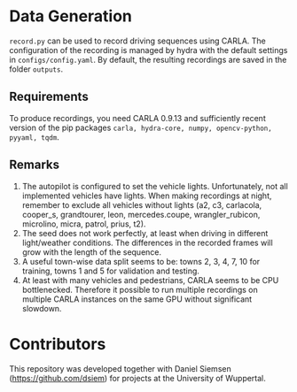 # Data Generation

`record.py` can be used to record driving sequences using CARLA. The configuration of the recording
is managed by hydra with the default settings in `configs/config.yaml`. By default, the resulting
recordings are saved in the folder `outputs`.


## Requirements

To produce recordings, you need CARLA 0.9.13 and sufficiently recent version of the pip packages
`carla, hydra-core, numpy, opencv-python, pyyaml, tqdm`.


## Remarks

1. The autopilot is configured to set the vehicle lights. Unfortunately, not all implemented
vehicles have lights. When making recordings at night, remember to exclude all vehicles without
lights (a2, c3, carlacola, cooper_s, grandtourer, leon, mercedes.coupe, wrangler_rubicon, microlino,
micra, patrol, prius, t2).
1. The seed does not work perfectly, at least when driving in different light/weather conditions.
The differences in the recorded frames will grow with the length of the sequence.
1. A useful town-wise data split seems to be: towns 2, 3, 4, 7, 10 for training, towns 1 and 5 for
validation and testing.
1. At least with many vehicles and pedestrians, CARLA seems to be CPU bottlenecked. Therefore it
possible to run multiple recordings on multiple CARLA instances on the same GPU without significant
slowdown.

# Contributors
This repository was developed together with Daniel Siemsen (https://github.com/dsiem) for
projects at the University of Wuppertal.

